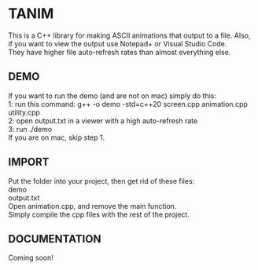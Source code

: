 # TANIM
This is a C++ library for making ASCII animations that output to a file. Also, if you want to view the output use Notepad+ or Visual Studio Code.  
They have higher file auto-refresh rates than almost everything else.  

## DEMO
If you want to run the demo (and are not on mac) simply do this:  
1: run this command: g++ -o demo  -std=c++20 screen.cpp animation.cpp utility.cpp  
2: open output.txt in a viewer with a high auto-refresh rate  
3: run ./demo  
If you are on mac, skip step 1.  

## IMPORT
Put the folder into your project, then get rid of these files:  
demo  
output.txt  
Open animation.cpp, and remove the main function.  
Simply compile the cpp files with the rest of the project.

## DOCUMENTATION 
Coming soon!
